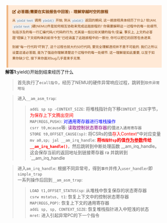 ![img](img/PA3-必答题1.png '图1 PA3-必答题1 :size=60%')  
**解答1**:yield()开始到结束经历了什么  
> 首先执行了`ecall指令`，经历了NEMU的硬件异常响应过程，跳转到`软件异常地址`  

> 进入`__am_asm_trap`:  
>> `addi sp sp -CONTEXT_SIZE`: 将堆栈指针向下移`CONTEXT_SIZE`字节，<font color=red>为保存上下文腾出空间</font>  
>> `MAP(REGS,PUSH)`: <font color=blue>对通用寄存器进行堆栈操作</font>  
>> `csrr t0,mcause`等: <font color=purple>读取控制状态寄存器</font>的值`进入通用寄存器`  
>> `STORE t0,OFFSET_CAUSE(sp)`: 将CSRs的值<font color=red>存入Context</font>*中对应变量  
>> `mv a0,sp; jal __am_irq_handle`: **<font color=red>将`栈指针sp`的值<u>作为参数</u>传给`__am_irq_handle()`</font>**，然后跳转到中断处理函数 __am_irq_handle。这会保存当前的返回地址到链接寄存器 ra 并跳转到 `__am_irq_handle  

> 进入`am_irq_handle`: 根据不同异常号，得到`事件`并传入`user_handler`即`simple_trap`  
> 一系列操作后回到`__am_asm_trap`:  
>> `LOAD t1,OFFSET_STATUS(sp`: 从堆栈中恢复保存的状态寄存器  
>> `csrw mstatus, t1`: 恢复上下文中的控制状态寄存器  
>> `MAP(REGS,POP)`: 恢复上下文的通用寄存器  
>> `addi sp, sp, CONTEXT_SIZE`: 恢复堆栈指针进入中短浅的状态  
>> `mret`: 进入引起异常PC的下一个指令  


